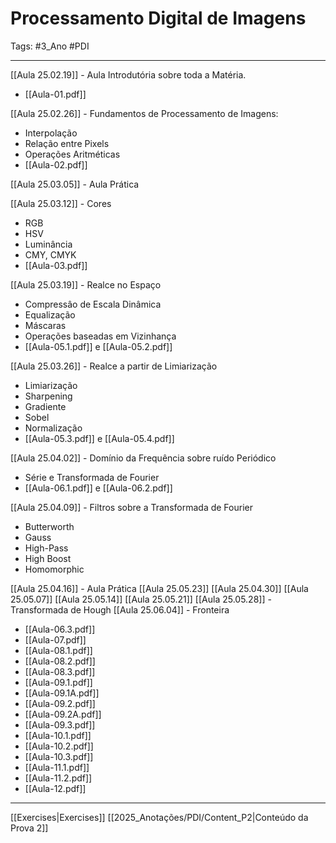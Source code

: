# Processamento Digital de Imagens

Tags: #3_Ano #PDI 

---

[[Aula 25.02.19]] - Aula Introdutória sobre toda a Matéria.
- [[Aula-01.pdf]]

[[Aula 25.02.26]] - Fundamentos de Processamento de Imagens:
- Interpolação
- Relação entre Pixels
- Operações Aritméticas
- [[Aula-02.pdf]]

[[Aula 25.03.05]] - Aula Prática

[[Aula 25.03.12]] - Cores
- RGB
- HSV
- Luminância
- CMY, CMYK
- [[Aula-03.pdf]]

[[Aula 25.03.19]] - Realce no Espaço
- Compressâo de Escala Dinâmica
- Equalização
- Máscaras
- Operações baseadas em Vizinhança
- [[Aula-05.1.pdf]] e [[Aula-05.2.pdf]]

[[Aula 25.03.26]] - Realce a partir de Limiarização
- Limiarização
- Sharpening
- Gradiente
- Sobel
- Normalização
- [[Aula-05.3.pdf]] e [[Aula-05.4.pdf]]

[[Aula 25.04.02]] - Domínio da Frequência sobre ruído Periódico
- Série e Transformada de Fourier
- [[Aula-06.1.pdf]] e [[Aula-06.2.pdf]]

[[Aula 25.04.09]] - Filtros sobre a Transformada de Fourier
- Butterworth
- Gauss
- High-Pass
- High Boost
- Homomorphic

[[Aula 25.04.16]] - Aula Prática
[[Aula 25.05.23]]
[[Aula 25.04.30]]
[[Aula 25.05.07]]
[[Aula 25.05.14]]
[[Aula 25.05.21]]
[[Aula 25.05.28]] - Transformada de Hough
[[Aula 25.06.04]] - Fronteira

- [[Aula-06.3.pdf]]
- [[Aula-07.pdf]]
- [[Aula-08.1.pdf]]
- [[Aula-08.2.pdf]]
- [[Aula-08.3.pdf]]
- [[Aula-09.1.pdf]]
- [[Aula-09.1A.pdf]]
- [[Aula-09.2.pdf]]
- [[Aula-09.2A.pdf]]
- [[Aula-09.3.pdf]]
- [[Aula-10.1.pdf]]
- [[Aula-10.2.pdf]]
- [[Aula-10.3.pdf]]
- [[Aula-11.1.pdf]]
- [[Aula-11.2.pdf]]
- [[Aula-12.pdf]]

---

[[Exercises|Exercises]]
[[2025_Anotações/PDI/Content_P2|Conteúdo da Prova 2]]